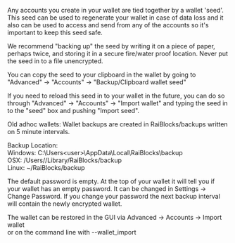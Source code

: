Any accounts you create in your wallet are tied together by a wallet 'seed'.  This seed can be used to regenerate your wallet in case of data loss and it also can be used to access and send from any of the accounts so it's important to keep this seed safe.

We recommend "backing up" the seed by writing it on a piece of paper, perhaps twice, and storing it in a secure fire/water proof location.  Never put the seed in to a file unencrypted.

You can copy the seed to your clipboard in the wallet by going to "Advanced" -> "Accounts" -> "Backup/Clipboard wallet seed"

If you need to reload this seed in to your wallet in the future, you can do so through "Advanced" -> "Accounts" -> "Import wallet" and typing the seed in to the "seed" box and pushing "Import seed".

Old adhoc wallets:
Wallet backups are created in RaiBlocks/backups written on 5 minute intervals.

Backup Location:  
Windows: C:\Users\<user>\AppData\Local\RaiBlocks\backup  
OSX: /Users/<user>/Library/RaiBlocks/backup  
Linux: ~/RaiBlocks/backup  

The default password is empty.  At the top of your wallet it will tell you if your wallet has an empty password.  It can be changed in Settings -> Change Password.  If you change your password the next backup interval will contain the newly encrypted wallet.

The wallet can be restored in the GUI via Advanced -> Accounts -> Import wallet  
or on the command line with --wallet_import